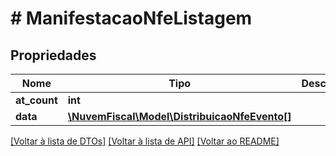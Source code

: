 # # ManifestacaoNfeListagem

## Propriedades

Nome | Tipo | Descrição | Comentários
------------ | ------------- | ------------- | -------------
**at_count** | **int** |  | [optional]
**data** | [**\NuvemFiscal\Model\DistribuicaoNfeEvento[]**](DistribuicaoNfeEvento.md) |  | [optional]

[[Voltar à lista de DTOs]](../../README.md#models) [[Voltar à lista de API]](../../README.md#endpoints) [[Voltar ao README]](../../README.md)
